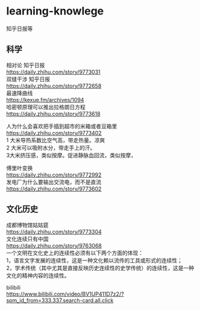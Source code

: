 # learning-knowlege  

知乎日报等  

## 科学  
相对论  知乎日报    
https://daily.zhihu.com/story/9773031     
双缝干涉  知乎日报      
https://daily.zhihu.com/story/9772658  
最速降曲线  
https://kexue.fm/archives/1094  
哈密顿原理可以推出拉格朗日方程  
https://daily.zhihu.com/story/9773618

人为什么会喜欢把手插到超市的米箱或者豆箱里  
https://daily.zhihu.com/story/9773402    
1 大米导热系数比空气高，带走热量。凉爽  
2 大米可以吸附水分，带走手上的汗。  
3大米挤压感，类似按摩。促进静脉血回流，类似按摩， 

傅里叶变换  
https://daily.zhihu.com/story/9772992   
发电厂为什么要输出交流电，而不是直流
https://daily.zhihu.com/story/9773602

## 文化历史
成都博物馆姑姑筵  
https://daily.zhihu.com/story/9773304  
文化连续只有中国  
https://daily.zhihu.com/story/9763068  
一个文明在文化史上的连续性必须有以下两个方面的体现：  
1，语言文字发展的连续性，这是一种文化赖以流传的工具或形式的连续性；  
2，学术传统（其中尤其是直接反映历史连续性的史学传统）的连续性，这是一种文化的精神内容的连续性。

bilibili  
https://www.bilibili.com/video/BV1UP411D7z2/?spm_id_from=333.337.search-card.all.click  

